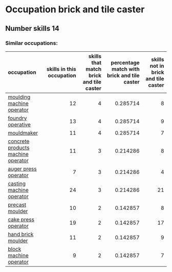 # Occupation brick and tile caster
## Number skills 14
### Similar occupations:
| occupation                                                                  |   skills in this occupation |   skills that match brick and tile caster |   percentage match with brick and tile caster |   skills not in brick and tile caster |
|:----------------------------------------------------------------------------|----------------------------:|------------------------------------------:|----------------------------------------------:|--------------------------------------:|
| [moulding machine operator](moulding_machine_operator.md)                   |                          12 |                                         4 |                                      0.285714 |                                     8 |
| [foundry operative](foundry_operative.md)                                   |                          13 |                                         4 |                                      0.285714 |                                     9 |
| [mouldmaker](mouldmaker.md)                                                 |                          11 |                                         4 |                                      0.285714 |                                     7 |
| [concrete products machine operator](concrete_products_machine_operator.md) |                          11 |                                         3 |                                      0.214286 |                                     8 |
| [auger press operator](auger_press_operator.md)                             |                           7 |                                         3 |                                      0.214286 |                                     4 |
| [casting machine operator](casting_machine_operator.md)                     |                          24 |                                         3 |                                      0.214286 |                                    21 |
| [precast moulder](precast_moulder.md)                                       |                          10 |                                         2 |                                      0.142857 |                                     8 |
| [cake press operator](cake_press_operator.md)                               |                          19 |                                         2 |                                      0.142857 |                                    17 |
| [hand brick moulder](hand_brick_moulder.md)                                 |                          11 |                                         2 |                                      0.142857 |                                     9 |
| [block machine operator](block_machine_operator.md)                         |                           9 |                                         2 |                                      0.142857 |                                     7 |
